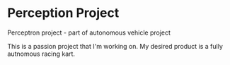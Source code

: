 # Perception Project
Perceptron project - part of autonomous vehicle project

This is a passion project that I'm working on. My desired product is a fully autnomous racing kart. 
